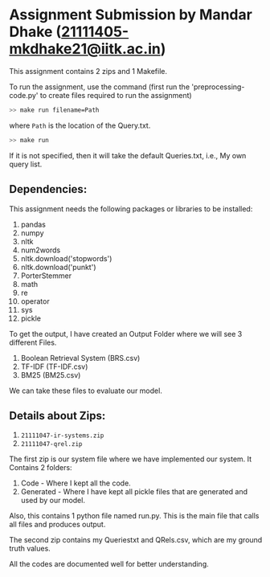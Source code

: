 # **Assignment Submission by Mandar Dhake (21111405-mkdhake21@iitk.ac.in)**

This assignment contains 2 zips and 1 Makefile.

To run the assignment, use the command (first run the 'preprocessing-code.py' to create files required to run the assignment)

```bash
>> make run filename=Path
```


where `Path` is the location of the Query.txt.

```bash
>> make run
```


If it is not specified, then it will take the default Queries.txt, i.e., My own query list.

## **Dependencies:**
This assignment needs the following packages or libraries to be installed:
1. pandas
2. numpy
3. nltk
4. num2words
5. nltk.download('stopwords')
6. nltk.download('punkt')
7. PorterStemmer
8. math
9. re
10. operator
11. sys
12. pickle

To get the output, I have created an Output Folder where we will see 3 different Files.
1) Boolean Retrieval System (BRS.csv)
2) TF-IDF (TF-IDF.csv)
3) BM25 (BM25.csv)

We can take these files to evaluate our model.

## **Details about Zips:**
1) `21111047-ir-systems.zip`
2) `21111047-qrel.zip`

The first zip is our system file where we have implemented our system. It Contains 2 folders:
1) Code - Where I kept all the code.
2) Generated - Where I have kept all pickle files that are generated and used by our model.

Also, this contains 1 python file named run.py. This is the main file that calls all files and produces output.

The second zip contains my Queriestxt and QRels.csv, which are my ground truth values.

All the codes are documented well for better understanding.
